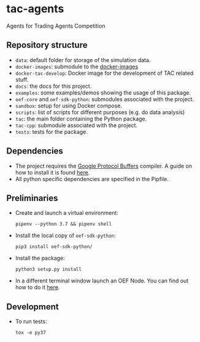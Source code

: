 # tac-agents
Agents for Trading Agents Competition

## Repository structure

- `data`: default folder for storage of the simulation data.
- `docker-images`: submodule to the [docker-images](https://github.com/uvue-git/docker-images.git)
- `docker-tac-develop`: Docker image for the development of TAC related stuff.  
- `docs`: the docs for this project.
- `examples`: some examples/demos showing the usage of this package.
- `oef-core` and `oef-sdk-python`: submodules associated with the project.
- `sandbox`: setup for using Docker compose.
- `scripts`: list of scripts for different purposes (e.g. do data analysis)
- `tac`: the main folder containing the Python package.
- `tac-cpp`: submodule associated with the project.
- `tests`: tests for the package.

## Dependencies

- The project requires the [Google Protocol Buffers](https://developers.google.com/protocol-buffers/) compiler. A guide on how to install it is found [here](https://fetchai.github.io/oef-sdk-python/user/install.html#protobuf-compiler).
- All python specific dependencies are specified in the Pipfile.

## Preliminaries

- Create and launch a virtual environment:

      pipenv --python 3.7 && pipenv shell

- Install the local copy of `oef-sdk-python`:

      pip3 install oef-sdk-python/ 

- Install the package:

      python3 setup.py install

- In a different terminal window launch an OEF Node. You can find out how to do it [here](https://fetchai.github.io/oef-sdk-python/user/oef-node.html).

## Development

- To run tests:

      tox -e py37
